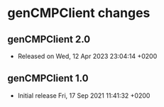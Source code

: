genCMPClient changes
====================

genCMPClient 2.0
----------------

* Released on Wed, 12 Apr 2023 23:04:14 +0200

genCMPClient 1.0
----------------

* Initial release  Fri, 17 Sep 2021 11:41:32 +0200
